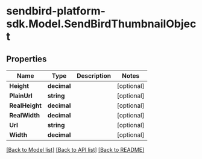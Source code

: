 
# sendbird-platform-sdk.Model.SendBirdThumbnailObject

## Properties

Name | Type | Description | Notes
------------ | ------------- | ------------- | -------------
**Height** | **decimal** |  | [optional] 
**PlainUrl** | **string** |  | [optional] 
**RealHeight** | **decimal** |  | [optional] 
**RealWidth** | **decimal** |  | [optional] 
**Url** | **string** |  | [optional] 
**Width** | **decimal** |  | [optional] 

[[Back to Model list]](../README.md#documentation-for-models)
[[Back to API list]](../README.md#documentation-for-api-endpoints)
[[Back to README]](../README.md)

